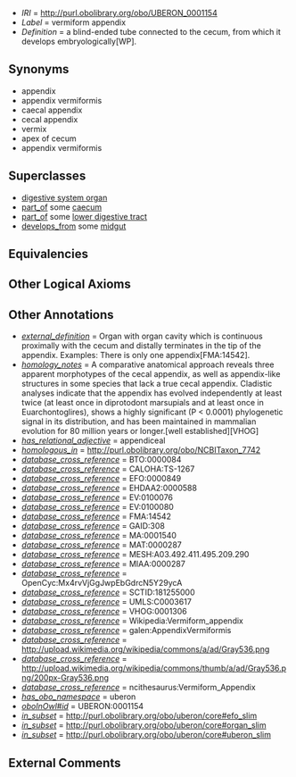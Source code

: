  * *IRI* = http://purl.obolibrary.org/obo/UBERON_0001154
 * *Label* = vermiform appendix
 * *Definition* = a blind-ended tube connected to the cecum, from which it develops embryologically[WP].

## Synonyms

 * appendix
 * appendix vermiformis
 * caecal appendix
 * cecal appendix
 * vermix
 * apex of cecum
 * appendix vermiformis

## Superclasses

 * [digestive system organ](../../UBERON/65/UBERON_0013765.md)
 * [part_of](../../BFO/50/BFO_0000050.md) some [caecum](../../UBERON/53/UBERON_0001153.md)
 * [part_of](../../BFO/50/BFO_0000050.md) some [lower digestive tract](../../UBERON/07/UBERON_0004907.md)
 * [develops_from](../../RO/02/RO_0002202.md) some [midgut](../../UBERON/45/UBERON_0001045.md)

## Equivalencies


## Other Logical Axioms


## Other Annotations

 * *[external_definition](../../UBPROP/01/UBPROP_0000001.md)* = Organ with organ cavity which is continuous proximally with the cecum and distally terminates in the tip of the appendix. Examples: There is only one appendix[FMA:14542].
 * *[homology_notes](../../UBPROP/03/UBPROP_0000003.md)* = A comparative anatomical approach reveals three apparent morphotypes of the cecal appendix, as well as appendix-like structures in some species that lack a true cecal appendix. Cladistic analyses indicate that the appendix has evolved independently at least twice (at least once in diprotodont marsupials and at least once in Euarchontoglires), shows a highly significant (P < 0.0001) phylogenetic signal in its distribution, and has been maintained in mammalian evolution for 80 million years or longer.[well established][VHOG]
 * *[has_relational_adjective](../../UBPROP/07/UBPROP_0000007.md)* = appendiceal
 * *[homologous_in](../../core#homologous/in/core#homologous_in.md)* = http://purl.obolibrary.org/obo/NCBITaxon_7742
 * *[database_cross_reference](../../ef/oboInOwl#hasDbXref.md)* = BTO:0000084
 * *[database_cross_reference](../../ef/oboInOwl#hasDbXref.md)* = CALOHA:TS-1267
 * *[database_cross_reference](../../ef/oboInOwl#hasDbXref.md)* = EFO:0000849
 * *[database_cross_reference](../../ef/oboInOwl#hasDbXref.md)* = EHDAA2:0000588
 * *[database_cross_reference](../../ef/oboInOwl#hasDbXref.md)* = EV:0100076
 * *[database_cross_reference](../../ef/oboInOwl#hasDbXref.md)* = EV:0100080
 * *[database_cross_reference](../../ef/oboInOwl#hasDbXref.md)* = FMA:14542
 * *[database_cross_reference](../../ef/oboInOwl#hasDbXref.md)* = GAID:308
 * *[database_cross_reference](../../ef/oboInOwl#hasDbXref.md)* = MA:0001540
 * *[database_cross_reference](../../ef/oboInOwl#hasDbXref.md)* = MAT:0000287
 * *[database_cross_reference](../../ef/oboInOwl#hasDbXref.md)* = MESH:A03.492.411.495.209.290
 * *[database_cross_reference](../../ef/oboInOwl#hasDbXref.md)* = MIAA:0000287
 * *[database_cross_reference](../../ef/oboInOwl#hasDbXref.md)* = OpenCyc:Mx4rvVjGgJwpEbGdrcN5Y29ycA
 * *[database_cross_reference](../../ef/oboInOwl#hasDbXref.md)* = SCTID:181255000
 * *[database_cross_reference](../../ef/oboInOwl#hasDbXref.md)* = UMLS:C0003617
 * *[database_cross_reference](../../ef/oboInOwl#hasDbXref.md)* = VHOG:0001306
 * *[database_cross_reference](../../ef/oboInOwl#hasDbXref.md)* = Wikipedia:Vermiform_appendix
 * *[database_cross_reference](../../ef/oboInOwl#hasDbXref.md)* = galen:AppendixVermiformis
 * *[database_cross_reference](../../ef/oboInOwl#hasDbXref.md)* = http://upload.wikimedia.org/wikipedia/commons/a/ad/Gray536.png
 * *[database_cross_reference](../../ef/oboInOwl#hasDbXref.md)* = http://upload.wikimedia.org/wikipedia/commons/thumb/a/ad/Gray536.png/200px-Gray536.png
 * *[database_cross_reference](../../ef/oboInOwl#hasDbXref.md)* = ncithesaurus:Vermiform_Appendix
 * *[has_obo_namespace](../../ce/oboInOwl#hasOBONamespace.md)* = uberon
 * *[oboInOwl#id](../../id/oboInOwl#id.md)* = UBERON:0001154
 * *[in_subset](../../et/oboInOwl#inSubset.md)* = http://purl.obolibrary.org/obo/uberon/core#efo_slim
 * *[in_subset](../../et/oboInOwl#inSubset.md)* = http://purl.obolibrary.org/obo/uberon/core#organ_slim
 * *[in_subset](../../et/oboInOwl#inSubset.md)* = http://purl.obolibrary.org/obo/uberon/core#uberon_slim

## External Comments

